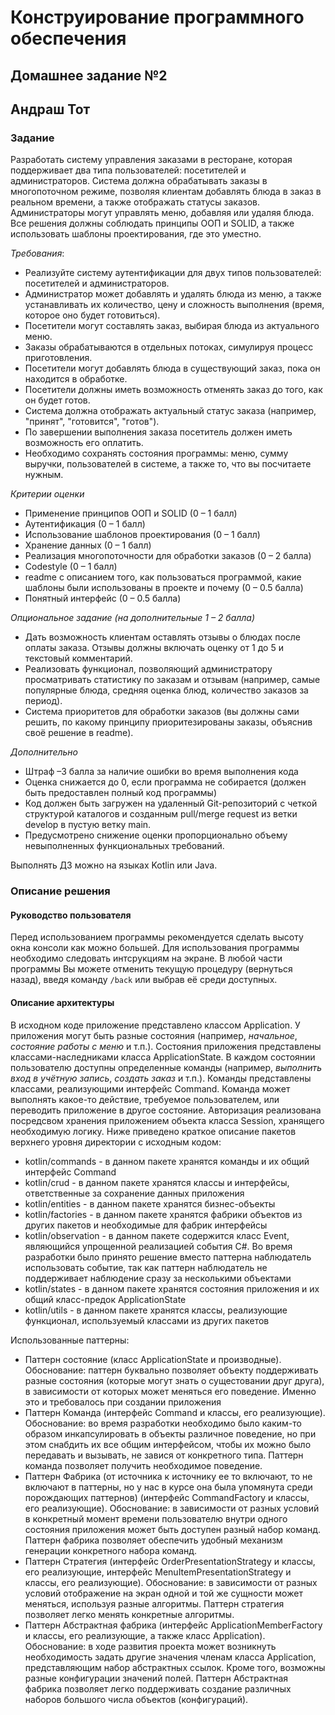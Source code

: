 # Конструирование программного обеспечения
## Домашнее задание №2
## Андраш Тот

### Задание
Разработать систему управления заказами в ресторане, которая поддерживает два типа пользователей: посетителей и администраторов. Система должна обрабатывать заказы в многопоточном режиме, позволяя клиентам добавлять блюда в заказ в реальном времени, а также отображать статусы заказов. Администраторы могут управлять меню, добавляя или удаляя блюда. Все решения должны соблюдать принципы ООП и SOLID, а также использовать шаблоны проектирования, где это уместно.


_Требования_:
- Реализуйте систему аутентификации для двух типов пользователей: посетителей и администраторов.
- Администратор может добавлять и удалять блюда из меню, а также устанавливать их количество, цену и сложность выполнения (время, которое оно будет готовиться).
- Посетители могут составлять заказ, выбирая блюда из актуального меню.
- Заказы обрабатываются в отдельных потоках, симулируя процесс приготовления.
- Посетители могут добавлять блюда в существующий заказ, пока он находится в обработке.
- Посетители должны иметь возможность отменять заказ до того, как он будет готов.
- Система должна отображать актуальный статус заказа (например, "принят", "готовится", "готов").
- По завершении выполнения заказа посетитель должен иметь возможность его оплатить.
- Необходимо сохранять состояния программы: меню, сумму выручки, пользователей в системе, а также то, что вы посчитаете нужным.


_Критерии оценки_
- Применение принципов ООП и SOLID (0 – 1 балл)
- Аутентификация (0 – 1 балл)
- Использование шаблонов проектирования (0 – 1 балл)
- Хранение данных (0 – 1 балл)
- Реализация многопоточности для обработки заказов (0 – 2 балла)
- Codestyle (0 – 1 балл)
- readme с описанием того, как пользоваться программой, какие шаблоны были использованы в проекте и почему (0 – 0.5 балла)
- Понятный интерфейс (0 – 0.5 балла)


_Опциональное задание (на дополнительные 1 – 2 балла)_
- Дать возможность клиентам оставлять отзывы о блюдах после оплаты заказа. Отзывы должны включать оценку от 1 до 5 и текстовый комментарий.
- Реализовать функционал, позволяющий администратору просматривать статистику по заказам и отзывам (например, самые популярные блюда, средняя оценка блюд, количество заказов за период).
- Система приоритетов для обработки заказов (вы должны сами решить, по какому принципу приоритезированы заказы, объяснив своё решение в readme). 

_Дополнительно_
- Штраф –3 балла за наличие ошибки во время выполнения кода
- Оценка снижается до 0, если программа не собирается (должен быть предоставлен полный код программы)
- Код должен быть загружен на удаленный Git-репозиторий с четкой структурой каталогов и созданным pull/merge request из ветки develop в пустую ветку main.
- Предусмотрено снижение оценки пропорционально объему невыполненных функциональных требований.


Выполнять ДЗ можно на языках Kotlin или Java.

### Описание решения
#### Руководство пользователя
Перед использованием программы рекомендуется сделать высоту окна консоли как можно большей. Для использования программы необходимо следовать интсрукциям на экране. В любой части программы Вы можете отменить текущую процедуру (вернуться назад),
введя команду `/back` или выбрав её среди доступных.

#### Описание архитектуры
В исходном коде приложение представлено классом Application. У приложения могут быть разные состояния (например, _начальное_, _состояние работы с меню_ и т.п.). Состояния приложения представлены классами-наследниками класса ApplicationState. 
В каждом состоянии пользователю доступны определенные команды (например, _выполнить вход в учётную запись_, _создать заказ_ и т.п.). Команды представлены классами, реализующими интерфейс Command<T>. Команда может выполнять какое-то действие,
требуемое пользователем, или переводить приложение в другое состояние. Авторизация реализована посредсвом хранения приложением объекта класса Session, хранящего необходимую логику. Ниже приведено краткое описание пакетов верхнего уровня
директории с исходным кодом:

- kotlin/commands - в данном пакете хранятся команды и их общий интерфейс Command<T>
- kotlin/crud - в данном пакете хранятся классы и интерфейсы, ответственные за сохранение данных приложения
- kotlin/entities - в данном пакете хранятся бизнес-объекты
- kotlin/factories - в данном пакете хранятся фабрики объектов из других пакетов и необходимые для фабрик интерфейсы
- kotlin/observation - в данном пакете содержится класс Event<T>, являющийся упрощенной реализацией события C#. Во время разработки было принято решение вместо паттерна наблюдатель использовать событие, так как паттерн наблюдатель не поддерживает
наблюдение сразу за несколькими объектами
- kotlin/states - в данном пакете хранятся состояния приложения и их общий класс-предок ApplicationState
- kotlin/utils - в данном пакете хранятся классы, реализующие функционал, используемый классами из других пакетов


Использованные паттерны:

- Паттерн состояние (класс ApplicationState и производные). Обоснование: паттерн буквально позволяет объекту поддерживать разные состояния (которые могут знать о сущестовании друг друга), в зависимости от которых может меняться его поведение.
Именно это и требовалось при создании приложения
- Паттерн Команда (интерфейс Command<T> и классы, его реализующие). Обоснование: во время разработки необходимо было каким-то образом инкапсулировать в объекты различное поведение, но при этом снабдить их все общим интерфейсом, чтобы их можно
было передавать и вызывать, не завися от конкретного типа. Паттерн команда позволяет получить необходимое поведение.
- Паттерн Фабрика (от источника к источнику ее то включают, то не включают в паттерны, но у нас в курсе она была упомянута среди порождающих паттернов) (интерфейс CommandFactory<T> и классы, его реализующие). Обоснование: в зависимости от разных
условий в конкретный момент времени пользователю внутри одного состояния приложения может быть доступен разный набор команд. Паттерн фабрика позволяет обеспечить удобный механизм генерации конкретного набора команд.
- Паттерн Стратегия (интерфейс OrderPresentationStrategy и классы, его реализующие, интерфейс MenuItemPresentationStrategy и классы, его реализующие). Обоснование: в зависимости от разных условий отображение на экран одной и той же сущности может
меняться, используя разные алгоритмы. Паттерн стратегия позволяет легко менять конкретные алгоритмы.
- Паттерн Абстрактная фабрика (интерфейс ApplicationMemberFactory и классы, его реализующие, а также класс Application). Обоснование: в ходе развития проекта может возникнуть необходимость задать другие значения членам класса Application,
представляющим набор абстрактных ссылок. Кроме того, возможны разные конфигурации значений полей. Паттерн Абстрактная фабрика позволяет легко поддерживать создание различных наборов большого числа объектов (конфигураций). 

